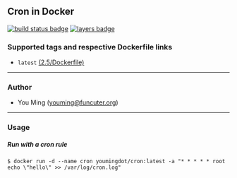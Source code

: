 ## Cron in Docker
[![build status badge](https://travis-ci.org/youmingdot/docker-cron.svg)](https://travis-ci.org/youmingdot/docker-cron)
[![layers badge](https://images.microbadger.com/badges/image/youmingdot/cron.svg)](https://microbadger.com/images/youmingdot/cron)
### Supported tags and respective Dockerfile links

+ `latest` [(2.5/Dockerfile)](https://github.com/youmingdot/docker-cron/blob/master/cron/Dockerfile)

------
### Author
+ You Ming (youming@funcuter.org)

------
### Usage

##### Run with a cron rule
```
$ docker run -d --name cron youmingdot/cron:latest -a "* * * * * root echo \"hello\" >> /var/log/cron.log"
```
